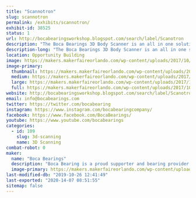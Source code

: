 ```yaml
---
title: "Scannotron"
slug: scannotron
permalink: /exhibits/scannotron/
exhibit-id: 38525
status: 1
url: http://bocabearingsworkshop.blogspot.com/search/label/Scanotron
description: "The Boca Bearings 3D Body Scanner is an all in one solution for 3D scanning. The subject stands on a rotating platform while a Microsoft Kinect (generation 1) sits on a rail which can be moved up or down to capture a whole body as the subject rotates in place. "
description-long: "The Boca Bearings 3D Body Scanner is an all in one solution for 3D scanning. The subject stands on a rotating platform while a Microsoft Kinect (generation 1) sits on a rail which can be moved up or down to capture a whole body as the subject rotates in place. A laptop running Skanect takes in the image data and creates a mesh of the person standing on our rotating platform. These meshes can be exported as an STL to be 3D Printed or sent to any 3D modeling tool for further refinement."
location: Opportunity Building
image: https://makers.makerfaireorlando.com/wp-content/uploads/2017/10/20170929_154554-e1507041522369-768x1024.jpg
image-primary:
  thumbnail: https://makers.makerfaireorlando.com/wp-content/uploads/2017/10/20170929_154554-e1507041522369-150x150.jpg
  medium: https://makers.makerfaireorlando.com/wp-content/uploads/2017/10/20170929_154554-e1507041522369-225x300.jpg
  large: https://makers.makerfaireorlando.com/wp-content/uploads/2017/10/20170929_154554-e1507041522369-768x1024.jpg
  full: https://makers.makerfaireorlando.com/wp-content/uploads/2017/10/20170929_154554-e1507041522369.jpg
website: http://bocabearingsworkshop.blogspot.com/search/label/Scanotron
email: info@bocabearings.com
twitter: https://twitter.com/bocabearing
instagram: https://www.instagram.com/bocabearingcompany/
facebook: https://www.facebook.com/BocaBearings/
youtube: https://www.youtube.com/bocabearings
categories:
  - id: 109
    slug: 3d-scanning
    name: 3D Scanning
combat-robot: 0
maker:
  name: "Boca Bearings"
  description: "Boca Bearing is a proud supporter and bearing provider for makers all over the world. Based in South Florida, Boca Bearings provides all types of bearings for robotics, remote-controlled aircraft, 3D printers, industrial equipment- you name it! If it rotates, it probably has our bearing inside of it! "
  image-primary: https://makers.makerfaireorlando.com/wp-content/uploads/2015/08/BocaBearings-Logo-Tagline-1024x427.jpg
last-modified-db: "2019-10-26 12:41:49"
last-exported: "2020-14-07 08:51:55"
sitemap: false
---
```

